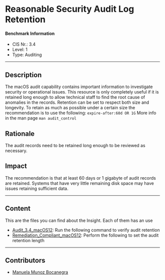 # Reasonable Security Audit Log Retention
#### Benchmark Information
- CIS Nr.: 3.4
- Level: 1
- Type: Auditing
------------------------
## Description


The macOS audit capability contains important information to investigate security or operational issues. This resource is only completely useful if it is retained long enough to allow technical staff to find the root cause of anomalies in the records.
Retention can be set to respect both size and longevity. To retain as much as possible under a certain size the recommendation is to use the following:
```expire-after:60d OR 1G```
More info in the man page ```man audit_control```

## Rationale

The audit records need to be retained long enough to be reviewed as necessary.

## Impact

The recommendation is that at least 60 days or 1 gigabyte of audit records are retained. Systems that have very little remaining disk space may have issues retaining sufficient data.

---
## Content
This are the files you can find about the Insight. Each of them has an use 
* [Audit_3.4_macOS12](https://github.com/apfelwerk/JamfProtectInsights/blob/main/AuditingType/CIS_3.4_Reasonable%20Security%20Audit%20Log%20Retention/Audit_3.4_macOS12.sh): Run the following command to verify audit retention
* [Remediation_Compliant_macOS12](https://github.com/apfelwerk/JamfProtectInsights/blob/main/AuditingType/CIS_3.4_Reasonable%20Security%20Audit%20Log%20Retention/Remediation_Compliant_macOS12.md): Perform the following to set the audit retention length
------------------------------------------------------------------------------------------------------------------------------------------------------------------------------------------------------------------------------------------------------------------------------------------------------------------------------
## Contributors
* [Manuela Munoz Bocanegra](https://github.com/manuelamunoz)


